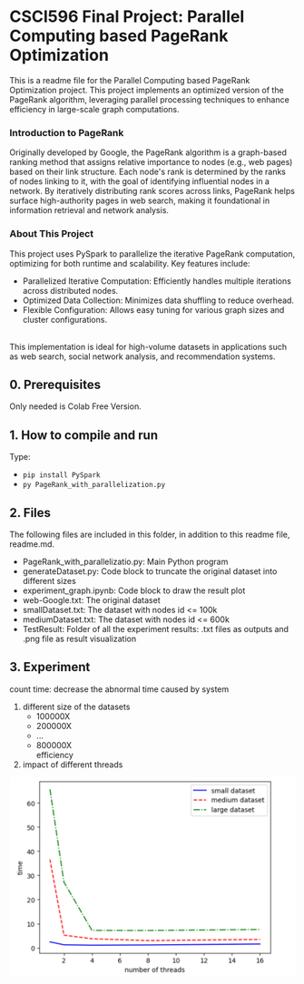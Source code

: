 # CSCI596 Final Project: Parallel Computing based PageRank Optimization
This is a readme file for the Parallel Computing based PageRank Optimization project. 
This project implements an optimized version of the PageRank algorithm, leveraging parallel processing techniques to enhance efficiency in large-scale graph computations.

### Introduction to PageRank
Originally developed by Google, the PageRank algorithm is a graph-based ranking method that assigns relative importance to nodes (e.g., web pages) based on their link structure. Each node's rank is determined by the ranks of nodes linking to it, with the goal of identifying influential nodes in a network. By iteratively distributing rank scores across links, PageRank helps surface high-authority pages in web search, making it foundational in information retrieval and network analysis.

### About This Project
This project uses PySpark to parallelize the iterative PageRank computation, optimizing for both runtime and scalability. Key features include:
* Parallelized Iterative Computation: Efficiently handles multiple iterations across distributed nodes.
* Optimized Data Collection: Minimizes data shuffling to reduce overhead.
* Flexible Configuration: Allows easy tuning for various graph sizes and cluster configurations.

<br> This implementation is ideal for high-volume datasets in applications such as web search, social network analysis, and recommendation systems. </br>

## 0. Prerequisites
Only needed is Colab Free Version.
## 1. How to compile and run
Type:
* `pip install PySpark`
* `py PageRank_with_parallelization.py`
## 2. Files
The following files are included in this folder, in addition to this readme
file, readme.md.
<ul>
<li>PageRank_with_parallelizatio.py: Main Python program</li>
<li>generateDataset.py: Code block to truncate the original dataset into different sizes</li>
<li>experiment_graph.ipynb: Code block to draw the result plot</li>
<li>web-Google.txt: The original dataset</li>
<li>smallDataset.txt: The dataset with nodes id <= 100k</li>
<li>mediumDataset.txt: The dataset with nodes id <= 600k</li>
<li>TestResult: Folder of all the experiment results: .txt files as outputs and .png file as result visualization</li>
</ul>

## 3. Experiment
count time: decrease the abnormal time caused by system
1. different size of the datasets
    * 100000X
    * 200000X
    * ...
    * 800000X
    <br> efficiency
2. impact of different threads

![result visualization](./TestResult/result_img.png)

